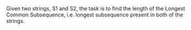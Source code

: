 Given two strings, S1 and S2, the task is to find the length of the Longest Common Subsequence, i.e. longest subsequence present in both of the strings. 
